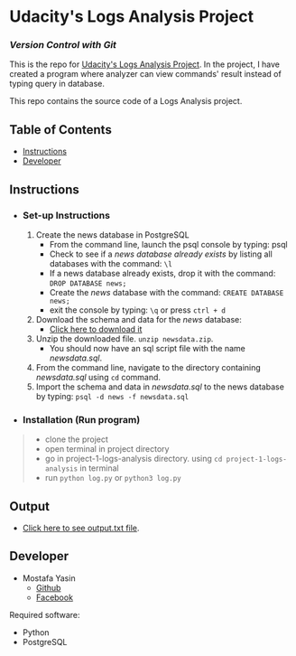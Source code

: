 # Udacity's Logs Analysis Project
###  _Version Control with Git_

This is the repo for [Udacity's Logs Analysis Project](). In the project, I have created a program where analyzer can view commands' result instead of typing query in database.

This repo contains the source code of a Logs Analysis project.

## Table of Contents

* [Instructions](#instructions)
* [Developer](#developer)

## Instructions

* ### Set-up Instructions
	1. Create the news database in PostgreSQL
		* From the command line, launch the psql console by typing: psql
		* Check to see if a _news database already exists_ by listing all databases with the command: ``` \l ```
		* If a news database already exists, drop it with the command: ``` DROP DATABASE news; ```
		* Create the _news_ database with the command: ``` CREATE DATABASE news; ```
		* exit the console by typing: ``` \q ``` or press ``` ctrl + d ```
	2. Download the schema and data for the _news_ database:
		* [Click here to download it](https://d17h27t6h515a5.cloudfront.net/topher/2016/August/57b5f748_newsdata/newsdata.zip)
	3. Unzip the downloaded file. ``` unzip newsdata.zip ```.
		* You should now have an sql script file with the name _newsdata.sql_.
	4. From the command line, navigate to the directory containing _newsdata.sql_ using ``` cd ``` command.
	5. Import the schema and data in _newsdata.sql_ to the news database by typing: ``` psql -d news -f newsdata.sql ```


* ### Installation (Run program)
 >* clone the project
 >* open terminal in project directory
 >* go in project-1-logs-analysis directory. using ``` cd project-1-logs-analysis ``` in terminal
 >* run ``` python log.py ``` or ``` python3 log.py ```

## Output

 * [Click here to see output.txt file](https://github.com/EngDiesel/log-analysis/blob/master/output.txt).

## Developer

* Mostafa Yasin
    - [Github](https://github.com/EngDiesel)
    - [Facebook](https://fb.com/mostafa.yasin.2013)

Required software:

* Python
* PostgreSQL
